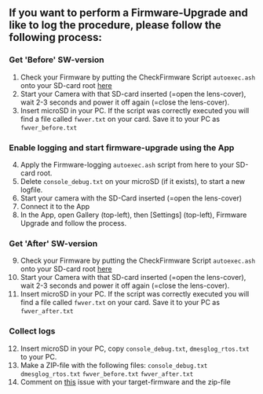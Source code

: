## If you want to perform a Firmware-Upgrade and like to log the procedure, please follow the following process:

### Get 'Before' SW-version
1. Check your Firmware by putting the CheckFirmware Script `autoexec.ash` onto your SD-card root [here](https://github.com/rickdeck/DxO-One/tree/main/Autoexec%20Scripts/CheckFirmware)
2. Start your Camera with that SD-card inserted (=open the lens-cover), wait 2-3 seconds and power it off again (=close the lens-cover).
3. Insert microSD in your PC. If the script was correctly executed you will find a file called `fwver.txt` on your card. Save it to your PC as `fwver_before.txt`

### Enable logging and start firmware-upgrade using the App
4. Apply the Firmware-logging `autoexec.ash` script from here to your SD-card root.
5. Delete `console_debug.txt` on your microSD (if it exists), to start a new logfile.
6. Start your camera with the SD-Card inserted (=open the lens-cover)
7. Connect it to the App
8. In the App, open Gallery (top-left), then [Settings] (top-left), Firmware Upgrade and follow the process.

### Get 'After' SW-version
9. Check your Firmware by putting the CheckFirmware Script `autoexec.ash` onto your SD-card root [here](https://github.com/rickdeck/DxO-One/tree/main/Autoexec%20Scripts/CheckFirmware)
10. Start your Camera with that SD-card inserted (=open the lens-cover), wait 2-3 seconds and power it off again (=close the lens-cover).
11. Insert microSD in your PC. If the script was correctly executed you will find a file called `fwver.txt` on your card. Save it to your PC as `fwver_after.txt`

### Collect logs
12. Insert microSD in your PC, copy `console_debug.txt`, `dmesglog_rtos.txt` to your PC.
13. Make a ZIP-file with the following files:
    `console_debug.txt`
    `dmesglog_rtos.txt`
    `fwver_before.txt`
    `fwver_after.txt`
14. Comment on [this](https://github.com/rickdeck/DxO-One/issues/1) issue with your target-firmware and the zip-file
